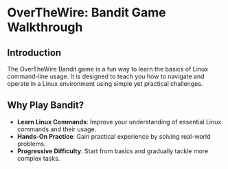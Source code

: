# OverTheWire: Bandit Game Walkthrough

## Introduction

The OverTheWire Bandit game is a fun way to learn the basics of Linux command-line usage. It is designed to teach you how to navigate and operate in a Linux environment using simple yet practical challenges.

## Why Play Bandit?

- **Learn Linux Commands**: Improve your understanding of essential Linux commands and their usage.
- **Hands-On Practice**: Gain practical experience by solving real-world problems.
- **Progressive Difficulty**: Start from basics and gradually tackle more complex tasks.
